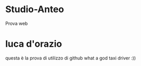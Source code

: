 # Studio-Anteo
Prova web
# luca d'orazio
questa è la prova di utilizzo di github
what a god taxi driver :))
